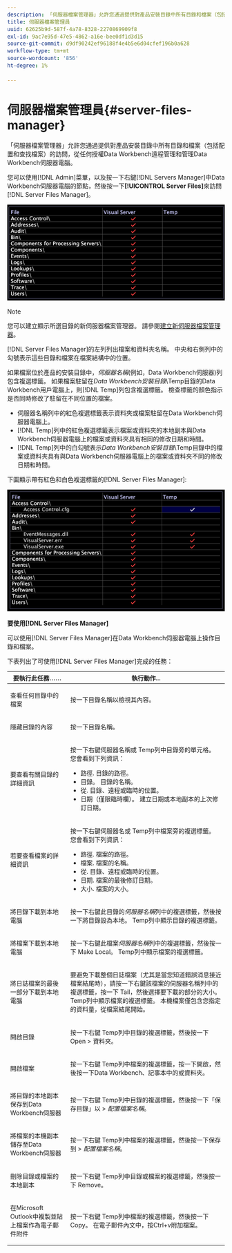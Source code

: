 ```yaml
---
description: 「伺服器檔案管理器」允許您通過提供對產品安裝目錄中所有目錄和檔案（包括配置和查找檔案）的訪問，從任何授權Data Workbench遠程管理和管理Data Workbench伺服器電腦。
title: 伺服器檔案管理員
uuid: 62625b9d-587f-4a78-8328-2270869909f8
exl-id: 9ac7e95d-47e5-4862-a16e-bee0df1d3d15
source-git-commit: d9df90242ef96188f4e4b5e6d04cfef196b0a628
workflow-type: tm+mt
source-wordcount: '856'
ht-degree: 1%

---
```


# 伺服器檔案管理員{#server-files-manager}

「伺服器檔案管理器」允許您通過提供對產品安裝目錄中所有目錄和檔案（包括配置和查找檔案）的訪問，從任何授權Data Workbench遠程管理和管理Data Workbench伺服器電腦。

您可以使用[!DNL Admin]菜單，以及按一下右鍵[!DNL Servers Manager]中Data Workbench伺服器電腦的節點，然後按一下&#x200B;**[!UICONTROL Server Files]**&#x200B;來訪問[!DNL Server Files Manager]。

![](assets/vis_FileManager.png)

>[!NOTE]
>
>您可以建立顯示所選目錄的新伺服器檔案管理器。 請參閱[建立新伺服器檔案管理器](../../../home/c-get-started/c-intf-anlys-ftrs/c-cstm-prof-files-mgrs/c-new-svr-files-mgrs.md#concept-6e8f63273109443699a8f61b1a2ea816)。

[!DNL Server Files Manager]的左列列出檔案和資料夾名稱。 中央和右側列中的勾號表示這些目錄和檔案在檔案結構中的位置。

如果檔案位於產品的安裝目錄中，*伺服器名稱*(例如，Data Workbench伺服器)列包含複選標籤。 如果檔案駐留在&#x200B;*Data Workbench安裝目錄*\Temp目錄的Data Workbench用戶電腦上，則[!DNL Temp]列包含複選標籤。 檢查標籤的顏色指示是否同時修改了駐留在不同位置的檔案。

* 伺服器名稱列中的紅色複選標籤表示資料夾或檔案駐留在Data Workbench伺服器電腦上。
* [!DNL Temp]列中的紅色複選標籤表示檔案或資料夾的本地副本與Data Workbench伺服器電腦上的檔案或資料夾具有相同的修改日期和時間。
* [!DNL Temp]列中的白勾號表示&#x200B;*Data Workbench安裝目錄*\Temp目錄中的檔案或資料夾具有與Data Workbench伺服器電腦上的檔案或資料夾不同的修改日期和時間。

下圖顯示帶有紅色和白色複選標籤的[!DNL Server Files Manager]:

![](assets/vis_FileManager_RedWhiteChecks.png)

**要使用[!DNL Server Files Manager]**

可以使用[!DNL Server Files Manager]在Data Workbench伺服器電腦上操作目錄和檔案。

下表列出了可使用[!DNL Server Files Manager]完成的任務：

<table id="table_D217AE5A878542EC8B604812A61819C3"> 
 <thead> 
  <tr> 
   <th colname="col1" class="entry"> 要執行此任務…… </th> 
   <th colname="col2" class="entry"> 執行動作... </th> 
  </tr> 
 </thead>
 <tbody> 
  <tr> 
   <td colname="col1"> <p>查看任何目錄中的檔案 </p> </td> 
   <td colname="col2"> <p>按一下目錄名稱以檢視其內容。 </p> </td> 
  </tr> 
  <tr> 
   <td colname="col1"> <p>隱藏目錄的內容 </p> </td> 
   <td colname="col2"> <p>按一下目錄名稱。 </p> </td> 
  </tr> 
  <tr> 
   <td colname="col1"> <p>要查看有關目錄的詳細資訊 </p> </td> 
   <td colname="col2"> <p>按一下右鍵伺服器名稱或<span class="wintitle"> Temp</span>列中目錄旁的單元格。 您會看到下列資訊： </p> 
    <ul id="ul_2DA5C8D0E95F4BCC8F7E25D05F00EB02"> 
     <li id="li_3FDECC14D62543B183C3509C338DF432">路徑. 目錄的路徑。 </li> 
     <li id="li_9CF3989FD9E2427995F070E043FAD02C">目錄。 目錄的名稱。 </li> 
     <li id="li_68AAA11907404D0BBF407ECD7CA2E467">從. 目錄、遠程或臨時的位置。 </li> 
     <li id="li_CB4AEEC89E424868B758465EC0B701B5">日期（僅限臨時欄）。 建立日期或本地副本的上次修訂日期。 </li> 
    </ul> </td> 
  </tr> 
  <tr> 
   <td colname="col1"> <p>若要查看檔案的詳細資訊 </p> </td> 
   <td colname="col2"> <p>按一下右鍵伺服器名或<span class="wintitle"> Temp</span>列中檔案旁的複選標籤。 您會看到下列資訊： </p> <p> 
     <ul id="ul_C4E6CB86D1774D739B5ECF48AF8DB628"> 
      <li id="li_7A6D39CF8C064FDDAB87F8D4E50FA832">路徑. 檔案的路徑。 </li> 
      <li id="li_9C735B6F0A2541F1992B845359C3685A">檔案. 檔案的名稱。 </li> 
      <li id="li_3EB903E4F4C44A6093732C588F0125EF">從. 目錄、遠程或臨時的位置。 </li> 
      <li id="li_C1FED4F98F854D5892DBAD9F9E1D47B8">日期. 檔案的最後修訂日期。 </li> 
      <li id="li_7477C727C62F4406BB2026063E41F2AE">大小. 檔案的大小。 </li> 
     </ul> </p> </td> 
  </tr> 
  <tr> 
   <td colname="col1"> <p>將目錄下載到本地電腦 </p> </td> 
   <td colname="col2"> <p>按一下右鍵此目錄的<i>伺服器名稱</i>列中的複選標籤，然後按一下<span class="uicontrol">將目錄設為本地</span>。 <span class="wintitle"> Temp</span>列中顯示目錄的複選標籤。 </p> </td> 
  </tr> 
  <tr> 
   <td colname="col1"> <p>將檔案下載到本地電腦 </p> </td> 
   <td colname="col2"> <p>按一下右鍵此檔案<i>伺服器名稱</i>列中的複選標籤，然後按一下<span class="uicontrol"> Make Local</span>。 <span class="wintitle"> Temp</span>列中顯示檔案的複選標籤。 </p> </td> 
  </tr> 
  <tr> 
   <td colname="col1"> <p>將日誌檔案的最後一部分下載到本地電腦 </p> </td> 
   <td colname="col2"> <p>要避免下載整個日誌檔案（尤其是當您知道錯誤消息接近檔案結尾時），請按一下右鍵該檔案的伺服器名稱列中的複選標籤，按一下<span class="uicontrol"> Tail</span>，然後選擇要下載的部分的大小。 <span class="wintitle"> Temp</span>列中顯示檔案的複選標籤。 本機檔案僅包含您指定的資料量，從檔案結尾開始。 </p> </td> 
  </tr> 
  <tr> 
   <td colname="col1"> <p>開啟目錄 </p> </td> 
   <td colname="col2"> <p>按一下右鍵<span class="wintitle"> Temp</span>列中目錄的複選標籤，然後按一下<span class="uicontrol"> Open</span> &gt; <span class="uicontrol">資料夾</span>。 </p> </td> 
  </tr> 
  <tr> 
   <td colname="col1"> <p>開啟檔案 </p> </td> 
   <td colname="col2"> <p>按一下右鍵<span class="wintitle"> Temp</span>列中檔案的複選標籤，按一下<span class="uicontrol">開啟</span>，然後按一下<span class="uicontrol">Data Workbench</span>、記事本</span>中的<span class="uicontrol">或<span class="uicontrol">資料夾</span>。 </span></p> </td> 
  </tr> 
  <tr> 
   <td colname="col1"> <p>將目錄的本地副本保存到Data Workbench伺服器 </p> </td> 
   <td colname="col2"> <p>按一下右鍵<span class="wintitle"> Temp</span>列中目錄的複選標籤，然後按一下<span class="uicontrol">「保存目錄」以</span> &gt; <i><span class="uicontrol">配置檔案名稱</span></i>。 </p> </td> 
  </tr> 
  <tr> 
   <td colname="col1"> <p>將檔案的本機副本儲存至Data Workbench伺服器 </p> </td> 
   <td colname="col2"> <p>按一下右鍵<span class="wintitle"> Temp</span>列中檔案的複選標籤，然後按一下<span class="uicontrol">保存到</span> &gt; <i><span class="uicontrol">配置檔案名稱</span></i>。 </p> </td> 
  </tr> 
  <tr> 
   <td colname="col1"> <p>刪除目錄或檔案的本地副本 </p> </td> 
   <td colname="col2"> <p>按一下右鍵<span class="wintitle"> Temp</span>列中目錄或檔案的複選標籤，然後按一下<span class="uicontrol"> Remove</span>。 </p> </td> 
  </tr> 
  <tr> 
   <td colname="col1"> <p>在Microsoft Outlook中複製並貼上檔案作為電子郵件附件 </p> </td> 
   <td colname="col2"> <p>按一下右鍵<span class="wintitle"> Temp</span>列中檔案的複選標籤，然後按一下<span class="uicontrol"> Copy</span>。 在電子郵件內文中，按Ctrl+v附加檔案。 </p> </td> 
  </tr> 
 </tbody> 
</table>
